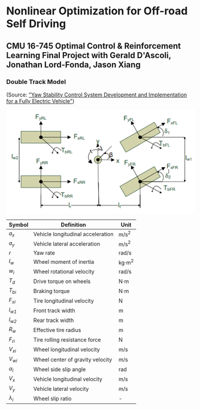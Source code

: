# Nonlinear Optimization for Off-road Self Driving
## CMU 16-745 Optimal Control &amp; Reinforcement Learning Final Project with Gerald D'Ascoli, Jonathan Lord-Fonda, Jason Xiang

### Double Track Model
(Source: ["Yaw Stability Control System Development and Implementation for a Fully Electric Vehicle"](https://arxiv.org/ftp/arxiv/papers/2012/2012.04719.pdf#:~:text=The%20double%20track%20model%20is,model%20with%20all%20four%20wheels.))


![alt text](https://github.com/themorethegerryer/Nonlinear-Optimization-for-Off-road-Self-Driving/blob/main/double_track_model_graphic.PNG?raw=true)

| Symbol | Definition | Unit |
|--------|------------|------|
| *a<sub>x</sub>* | Vehicle longitudinal acceleration | m/s<sup>2</sup> |
| *a<sub>y</sub>* | Vehicle lateral acceleration | m/s<sup>2</sup> |
| *r* | Yaw rate | rad/s |
| *I<sub>w</sub>* | Wheel moment of inertia | kg⋅m<sup>2</sup> |
| *w<sub>i</sub>* | Wheel rotational velocity | rad/s |
| *T<sub>d</sub>* | Drive torque on wheels | N⋅m |
| *T<sub>bi</sub>* | Braking torque | N⋅m |
| *F<sub>xi</sub>* | Tire longitudinal velocity | N |
| *l<sub>w1</sub>* | Front track width | m |
| *l<sub>w2</sub>* | Rear track width | m |
| *R<sub>w</sub>* | Effective tire radius | m |
| *F<sub>ri</sub>* | Tire rolling resistance force | N |
| *V<sub>xi</sub>* | Wheel longitudinal velocity | m/s |
| *V<sub>wi</sub>* | Wheel center of gravity velocity | m/s |
| *α<sub>i</sub>* | Wheel side slip angle | rad |
| *V<sub>x</sub>* | Vehicle longitudinal velocity | m/s |
| *V<sub>y</sub>* | Vehicle lateral velocity | m/s |
| *λ<sub>i</sub>* | Wheel slip ratio | - |

